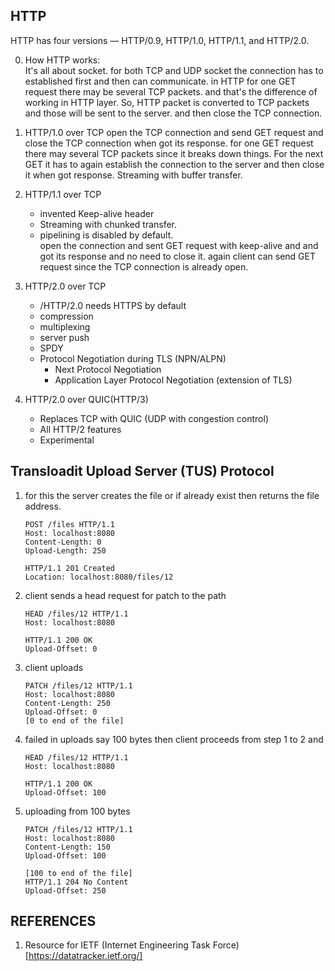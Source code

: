 ## HTTP

HTTP has four versions — HTTP/0.9, HTTP/1.0, HTTP/1.1, and HTTP/2.0.

0. How HTTP works:  
   It's all about socket. for both TCP and UDP socket the connection has to established first and then can communicate. in HTTP for one GET request there may be several TCP packets. and that's the difference of working in HTTP layer. So, HTTP packet is converted to TCP packets and those will be sent to the server. and then close the TCP connection.

1. HTTP/1.0 over TCP
   open the TCP connection and send GET request and close the TCP connection when got its response. for one GET request there may several TCP packets since it breaks down things. For the next GET it has to again establish the connection to the server and then close it when got response.
   Streaming with buffer transfer.
2. HTTP/1.1 over TCP
   - invented Keep-alive header
   - Streaming with chunked transfer.
   - pipelining is disabled by default.  
     open the connection and sent GET request with keep-alive and and got its response and no need to close it. again client can send GET request since the TCP connection is already open.
3. HTTP/2.0 over TCP
   - /HTTP/2.0 needs HTTPS by default
   - compression
   - multiplexing
   - server push
   - SPDY
   - Protocol Negotiation during TLS (NPN/ALPN)
     - Next Protocol Negotiation
     - Application Layer Protocol Negotiation (extension of TLS)
4. HTTP/2.0 over QUIC(HTTP/3)
   - Replaces TCP with QUIC (UDP with congestion control)
   - All HTTP/2 features
   - Experimental

## Transloadit Upload Server (TUS) Protocol

1. for this the server creates the file or if already exist then returns the file address.

   ```
   POST /files HTTP/1.1
   Host: localhost:8080
   Content-Length: 0
   Upload-Length: 250

   HTTP/1.1 201 Created
   Location: localhost:8080/files/12
   ```

2. client sends a head request for patch to the path

   ```
   HEAD /files/12 HTTP/1.1
   Host: localhost:8080

   HTTP/1.1 200 OK
   Upload-Offset: 0
   ```

3. client uploads

   ```
   PATCH /files/12 HTTP/1.1
   Host: localhost:8080
   Content-Length: 250
   Upload-Offset: 0
   [0 to end of the file]
   ```

4. failed in uploads say 100 bytes then client proceeds from step 1 to 2 and

   ```
   HEAD /files/12 HTTP/1.1
   Host: localhost:8080

   HTTP/1.1 200 OK
   Upload-Offset: 100
   ```

5. uploading from 100 bytes

   ```
   PATCH /files/12 HTTP/1.1
   Host: localhost:8080
   Content-Length: 150
   Upload-Offset: 100

   [100 to end of the file]
   HTTP/1.1 204 No Content
   Upload-Offset: 250
   ```

## REFERENCES

1. Resource for IETF (Internet Engineering Task Force) [https://datatracker.ietf.org/]
